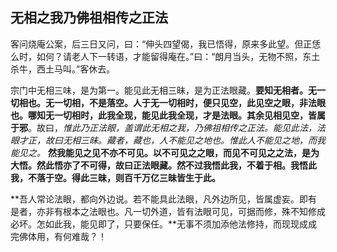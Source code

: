 ## 无相之我乃佛祖相传之正法

客问烧庵公案，后三日又问，曰：“伸头四望偈，我已悟得，原来多此望。但正恁么时，如何？请老人下一转语，才能留得庵在。”曰：“朗月当头，无物不照，东土杀牛，西土马叫。”客休去。

宗门中无相三味，是为第一。能见此无相三昧，是为正法眼藏。**要知无相者。无一切相也。无一切相，不是落空。人于无一切相时，便只见空，此见空之眼，非法眼也。哪知无一切相时，此我全现，能见此我全现，才是法眼。其余见相见空，皆属于邪**。故曰，*惟此乃正法眼，盖谓此无相之我，乃佛祖相传之正法。能见此法，法眼才正，故曰无相三昧。藏者，藏也，人不能见之地也。惟此人不能见之地，而我能见之。* **然我能见之见不亦不可见。以不可见之之眼，而见不可见之之法，是为大悟。然此悟亦了不可得，故曰正法眼藏。然不过我悟此我，不着于相。我悟此我，不落于空。得此三昧，则百千万亿三昧皆生于此。**

**吾人常论法眼，都向外边说。若不能具此法眼，凡外边所见，皆属虚妄。即有是者，亦非有根本之法眼也。凡一切外道，皆有法眼可见，可据而修，殊不知修成必坏。怎如此我，能见即了，只要保任。**无事不须加添他法修持，而现现成成完佛体用，有何难哉？！
